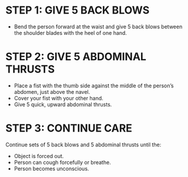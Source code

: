 # STEP 1: GIVE 5 BACK BLOWS

- Bend the person forward at the waist and give 5 back blows between the shoulder blades with the heel of one hand.

# STEP 2: GIVE 5 ABDOMINAL THRUSTS

- Place a fist with the thumb side against
  the middle of the person’s abdomen, just
  above the navel.
- Cover your fist with your other hand.
- Give 5 quick, upward abdominal thrusts.

# STEP 3: CONTINUE CARE

Continue sets of 5 back blows and
5 abdominal thrusts until the:

- Object is forced out.
- Person can cough forcefully or breathe.
- Person becomes unconscious.
  <!-- # STEP 4: WHAT TO DO NEXT
- IF THE PERSON BECOMES UNCONSCIOUS—CALL 9-1-1, if not already done, and
  give care for an unconscious choking adult, beginning with looking for an object
  (PANEL 5, Step 3). -->

